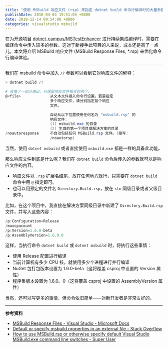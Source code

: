 ```yaml
---
title: "使用 MSBuild 响应文件 (rsp) 来指定 dotnet build 命令行编译时的大量参数"
publishDate: 2018-04-03 19:51:04 +0800
date: 2018-12-14 09:54:00 +0800
categories: visualstudio msbuild
---
```


在为开源项目 [dotnet-campus/MSTestEnhancer](https://github.com/dotnet-campus/MSTestEnhancer/) 进行持续集成编译时，需要在编译命令中传入较多的参数。这对于新接手此项目的人来说，成本还是高了一点儿。本文将介绍 MSBuild 响应文件 (MSBuild Response Files, *.rsp) 来优化命令行编译体验。

---

我们在 msbuild 命令中加入 `/?` 参数可以看到它对响应文件的解释：

```powershell
> dotnet build /?

# 省略了一部分输出，只保留响应文件相关的两个。
@<file>             从文本文件插入命令行设置。若要指定
                    多个响应文件，请分别指定每个响应
                    文件。

                    自动从以下位置使用任何名为 "msbuild.rsp" 的
                    响应文件:
                    (1) msbuild.exe 的目录
                    (2) 生成的第一个项目或解决方案的目录
/noautoresponse     不自动包括任何 MSBuild.rsp 文件。(缩写:
                    /noautorsp)
```

当然，使用 `dotnet msbuild` 或者直接使用 `msbuild.exe` 都是一样的具备此功能。

那么响应文件到底是什么呢？我们在 `dotnet build` 命令后传入的参数就可以是响应文件的内容。

- 响应文件以 `.rsp` 扩展名结尾，放在任何地方就行，只需要在 `dotnet build` 命令中用 `@` 指定即可。
- 也可以用预定的文件名 `Directory.Build.rsp`，放在 `sln` 同级目录或者父级目录中。

比如，在这个项目中，我直接在解决方案同级目录中新建了 `Directory.Build.rsp` 文件，并写入这些内容：

```powershell
/p:Configuration=Release
/maxcpucount
/p:Version=1.6.0-beta
/p:AssemblyVersion=1.6.0.0
```

这样，当执行命令 `dotnet build` 或 `dotnet msbuild` 时，将执行这些事情：

- 使用 Release 配置进行编译
- 当前计算机有多少 CPU 核，就使用多少个进程进行并行编译
- NuGet 包打包版本设置为 1.6.0-beta（这将覆盖 csproj 中设置的 Version 属性）
- 程序集版本设置为 1.6.0。0（这将覆盖 csproj 中设置的 AssemblyVersion 属性）

当然，还可以写更多的事情，但命令依旧简单——对新开发者是非常友好的。

---

**参考资料**

- [MSBuild Response Files - Visual Studio - Microsoft Docs](https://docs.microsoft.com/en-us/visualstudio/msbuild/msbuild-response-files?wt.mc_id=MVP)
- [Default or specify msbuild properties in an external file - Stack Overflow](https://stackoverflow.com/a/20414366/6233938)
- [How to use MSBuild.rsp or otherwise specify default Visual Studio MSBuild.exe command line switches - Super User](https://superuser.com/questions/764631/how-to-use-msbuild-rsp-or-otherwise-specify-default-visual-studio-msbuild-exe-co)
